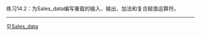 练习14.2：为Sales_data编写重载的输入、输出、加法和复合赋值运算符。

---

见[Sales_data](../ch07_Classes/example_Sales_data/Sales_data.h)

